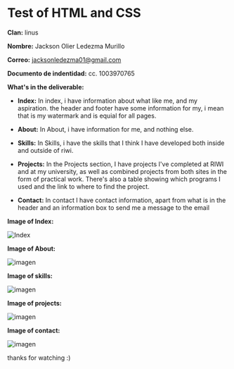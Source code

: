 # Test of HTML and CSS
**Clan:** linus

**Nombre:** Jackson Olier Ledezma Murillo

**Correo:** jacksonledezma01@gmail.com

**Documento de indentidad:** cc. 1003970765

**What's in the deliverable:**

- **Index:** In index, i have information about what like me, and my aspiration. the header and footer have some information for my, i mean that is my watermark and is equial for all pages.

- **About:** In About, i have information for me, and nothing else.

-  **Skills:** In Skills, i have the skills that I think I have developed both inside and outside of riwi.

- **Projects:** In the Projects section, I have projects I've completed at RIWI and at my university, as well as combined projects from both sites in the form of practical work. There's also a table showing which programs I used and the link to where to find the project.

- **Contact:** In contact I have contact information, apart from what is in the header and an information box to send me a message to the email
  
**Image of Index:**

![Index](https://github.com/user-attachments/assets/38d8377c-d71a-40c2-816b-6e12a1ee4392)

**Image of About:**

![imagen](https://github.com/user-attachments/assets/6b708f0e-480e-456d-9c41-8f6bc5f1e783)

**Image of skills:**

![imagen](https://github.com/user-attachments/assets/9a07cd38-65e2-45ec-9437-3eee4750122f)

**Image of projects:**

![imagen](https://github.com/user-attachments/assets/b6ec9b6c-3246-48b3-90a5-cd617b7327eb)

**Image of contact:**

![imagen](https://github.com/user-attachments/assets/47f99c44-63a6-4fb9-956d-0730be4e44ea)

thanks for watching :)
